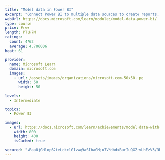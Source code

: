 ```yaml
---
title: "Model data in Power BI"
excerpt: "Connect Power BI to multiple data sources to create reports. Define the relationship between your data sources."
webUrl: https://docs.microsoft.com/learn/modules/model-data-power-bi/
type: course
price: Free
length: PT1H7M
ratings:
  count: 4762
  average: 4.706006
heat: 61

provider:
  name: Microsoft Learn
  domain: microsoft.com
  images:
    - url: /assets/images/organizations/microsoft.com-50x50.jpg
      width: 50
      height: 50

levels:
  - Intermediate

topics:
  - Power BI

images:
  - url: https://docs.microsoft.com/learn/achievements/model-data-with-power-bi-desktop-social.png
    width: 800
    height: 400
    isCached: true

secured: "sPaa8jGHlop62teLckclGIvwq9aSIbaGMju7VMdbdxBurIuQGZrvUhEzV3/3DkM2r/leF8HmhT9O5L+tPgusA5S9bAOaytO2u77hFal9UDfi8AXZCwOZtzKfDUQXk1fA37CJB8hHJVVnDMsHno/8Rx7ghAsQ4kE91jnu50FNDy2iwfjfneZBICK3ASlc7sMtMm6y1f5ww3tQ+K4pvswODtKDF3WYCkr8q3+2uERgI6rf7lF2PMMDaKvffAfNlUPZxafV0fG1Zz6Ltfhu38sxEpp82GXwsx78rSyUakvByLyzxmVKjmPdVuzdTCkw9af79nEuUgoGuYh4+92LeYsSsFdDAZcjGlFIGNeGTJ3J7L8EkzwewCrJX3S4ExD3ANycz+Lmb1IQkuwEa/7fxRK9UIqOPSoUiAwc7+GEFgaijWw=;LKTkkTtRf3k0kMItYwUQBg=="
---
```


